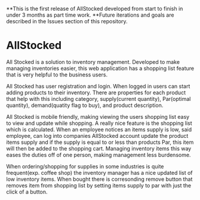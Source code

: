 **This is the first release of AllStocked developed from start to finish in under 3 months as part time work.
**Future iterations and goals are described in the Issues section of this repository.

# AllStocked

All Stocked is a solution to inventory management. Developed to make managing inventories easier, 
this web application has a shopping list feature that is very helpful to the business users.

All Stocked has user registration and login. When logged in users can start adding products to their 
inventory. There are properties for each product that help with this including category, supply(current quantity),
Par(optimal quantity), demand(quatity flag to buy), and product description.

All Stocked is mobile friendly, making viewing the users shopping list easy to view and update while
shopping. A really nice feature is the shopping list which is calculated. When an employee notices an 
items supply is low, said employee, can log into companies AllStocked account update the product items
supply and if the supply is equal to or less than products Par, this item will then be added to the 
shopping cart. Managing inventory items this way eases the duties off of one person, making management less 
burdensome. 

When ordering/shopping for supplies in some industries is quite frequent(exp. coffee shop) the inventory 
manager has a nice updated list of low inventory items. When bought there is corresonding remove button that 
removes item from shopping list by setting items supply to par with just the click of a button.   
